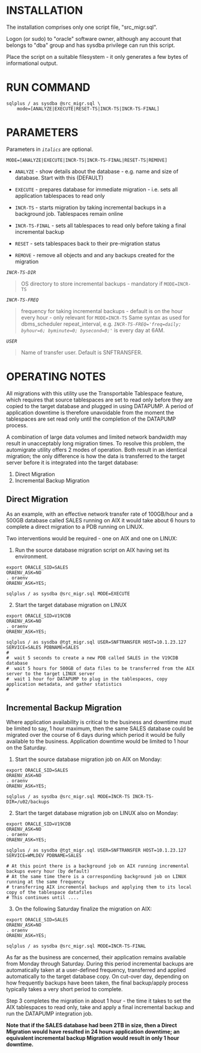 # INSTALLATION
The installation comprises only one script file, "src_migr.sql". 

Logon (or sudo) to "oracle" software owner, although any account that belongs to "dba" group and has sysdba
privilege can run this script.

Place the script on a suitable filesystem - it only generates a few bytes of informational output.


# RUN COMMAND                         
              
```
sqlplus / as sysdba @src_migr.sql \
    mode=[ANALYZE|EXECUTE|RESET-TS|INCR-TS|INCR-TS-FINAL]
```
                         
# PARAMETERS   
Parameters in *`italics`* are optional.

`MODE=[ANALYZE|EXECUTE|INCR-TS|INCR-TS-FINAL|RESET-TS|REMOVE]`
- `ANALYZE` - show details about the database - e.g. name and size of database. Start with this (DEFAULT)
  
- `EXECUTE` - prepares database for immediate migration - i.e. sets all application tablespaces to read only

- `INCR-TS` - starts migration by taking incremental backups in a background job. Tablespaces remain online
                     
- `INCR-TS-FINAL` - sets all tablespaces to read only before taking a final incremental backup
  
- `RESET` - sets tablespaces back to their pre-migration status

- `REMOVE` - remove all objects and and any backups created for the migration
                           
*`INCR-TS-DIR`*
>OS directory to store incremental backups - mandatory if `MODE=INCR-TS`
  
*`INCR-TS-FREQ`*
>frequency for taking incremental backups - default is on the hour every hour - only relevant for `MODE=INCR-TS` Same syntax as used for dbms_scheduler repeat_interval, e.g. *`INCR-TS-FREQ='freq=daily; byhour=6; byminute=0; bysecond=0;'`* is every day at 6AM.

*`USER`*
>Name of transfer user. Default is SNFTRANSFER.

  
# OPERATING NOTES

All migrations with this utility use the Transportable Tablespace feature, which requires that source tablespaces are set to read only before they are copied to the target database and plugged in using DATAPUMP. A period of application downtime is therefore unavoidable from the moment the tablespaces are set read only until the completion of the DATAPUMP process. 

A combination of large data volumes and limited network bandwidth may result in unacceptably long migration times. To resolve this problem, the automigrate utility offers 2 modes of operation. Both result in an identical migration; the only difference is how the data is transferred to the target server before it is integrated into the target database:

1. Direct Migration
2. Incremental Backup Migration

## Direct Migration
As an example, with an effective network transfer rate of 100GB/hour and a 500GB database called SALES running on AIX it would take about 6 hours to complete a direct migration to a PDB running on LINUX. 

Two interventions would be required - one on AIX and one on LINUX:

1. Run the source database migration script on AIX having set its environment. 

```
export ORACLE_SID=SALES
ORAENV_ASK=NO
. oraenv
ORAENV_ASK=YES;

sqlplus / as sysdba @src_migr.sql MODE=EXECUTE
```

2. Start the target database migration on LINUX

```
export ORACLE_SID=V19CDB
ORAENV_ASK=NO
. oraenv
ORAENV_ASK=YES;

sqlplus / as sysdba @tgt_migr.sql USER=SNFTRANSFER HOST=10.1.23.127 SERVICE=SALES PDBNAME=SALES
#
#  wait 5 seconds to create a new PDB called SALES in the V19CDB database
#  wait 5 hours for 500GB of data files to be transferred from the AIX server to the target LINUX server
#  wait 1 hour for DATAPUMP to plug in the tablespaces, copy application metadata, and gather statistics
#
```
## Incremental Backup Migration
Where application availability is critical to the business and downtime must be limited to say, 1 hour maximum, then the same SALES database could be migrated over the course of 6 days during which period it would be fully available to the business. Application downtime would be limited to 1 hour on the Saturday.


1. Start the source database migration job on AIX on Monday:
```
export ORACLE_SID=SALES
ORAENV_ASK=NO
. oraenv
ORAENV_ASK=YES;

sqlplus / as sysdba @src_migr.sql MODE=INCR-TS INCR-TS-DIR=/u02/backups
```

2. Start the target database migration job on LINUX also on Monday:
```
export ORACLE_SID=V19CDB
ORAENV_ASK=NO
. oraenv
ORAENV_ASK=YES;

sqlplus / as sysdba @tgt_migr.sql USER=SNFTRANSFER HOST=10.1.23.127 SERVICE=WMLDEV PDBNAME=SALES

# At this point there is a background job on AIX running incremental backups every hour (by default)
# At the same time there is a corresponding background job on LINUX running at the same frequency 
# transferring AIX incremental backups and applying them to its local copy of the tablespace datafiles
# This continues until ....
```

3. On the following Saturday finalize the migration on AIX:
```
export ORACLE_SID=SALES
ORAENV_ASK=NO
. oraenv
ORAENV_ASK=YES;

sqlplus / as sysdba @src_migr.sql MODE=INCR-TS-FINAL
```

As far as the business are concerned, their application remains available from Monday through Saturday. During this period incremental backups are automatically taken at a user-defined frequency, transferred and applied automatically to the target database copy. On cut-over day, depending on how frequently backups have been taken, the final backup/apply process typically takes a very short period to complete.

Step 3 completes the migration in about 1 hour - the time it takes to set the AIX tablespaces to read only, take and apply a final incremental backup and run the DATAPUMP integration job.

**Note that if the SALES database had been 2TB in size, then a Direct Migration would have resulted in 24 hours application downtime; an equivalent incremental backup Migration would result in only 1 hour downtime.**
